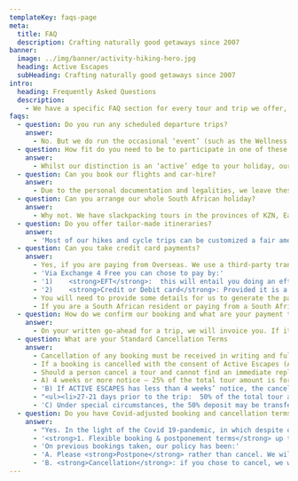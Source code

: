 ```yaml
---
templateKey: faqs-page
meta:
  title: FAQ
  description: Crafting naturally good getaways since 2007
banner:
  image: ../img/banner/activity-hiking-hero.jpg
  heading: Active Escapes
  subHeading: Crafting naturally good getaways since 2007
intro:
  heading: Frequently Asked Questions
  description:
    - We have a specific FAQ section for every tour and trip we offer, but here are some more general Frequently asked Questions that we get around booking a trip with Active Escapes
faqs:
  - question: Do you run any scheduled departure trips?
    answer:
      - No. But we do run the occasional ‘event’ (such as the Wellness Weekend Retreats). All our tours are offered to private groups if you are 2 or more. The Amphitheatre Slackpacker is one trail that you can even do on your own.  We do try to facilitate individuals joining smaller groups if both parties are happy about the arrangement.
  - question: How fit do you need to be to participate in one of these hikes?
    answer:
      - Whilst our distinction is an ‘active’ edge to your holiday, our aim is to get you to challenge your comfort zone. For many people, the idea of an ‘active holiday’ sounds more like a penance, and that is fine – you are not our market  . But we are also NOT a boot camp. We fully appreciate that the age, fitness and ability of our guests comes in a wide spectrum; so we have endeavored to put together a diverse offering to ensure there is a trip within everyone’s reach.  Having young families ourselves, we also have a good understanding for children’s abilities, endurance and strengths, and we are trying to establish more family-friendly adventures for both the youngest and oldest members of the family.
  - question: Can you book our flights and car-hire?
    answer:
      - Due to the personal documentation and legalities, we leave these bookings up to you. However, we provide all the advice you need on public and private transport options, best airports to fly into etc.  On certain tours we can also book transfers with reliable providers with whom we work with, if they are not already included in your tour package. Just about all of our tours include a return transfer to your start or finish point where you have left your vehicle or will connect on with other transport options such as flights or coach.
  - question: Can you arrange our whole South African holiday?
    answer:
      - Why not. We have slackpacking tours in the provinces of KZN, Eastern Cape (highlands and Wild Coast), Free State and the Western Cape.  Many international travelers book two (& sometimes even more) of our trails and we are also happy to make the accommodation bookings between, but we are not an accommodation-only booking platform.
  - question: Do you offer tailor-made itineraries?
    answer:
      - 'Most of our hikes and cycle trips can be customized a fair amount – such as more or fewer days, lay-days and alternative lodgings. We pride ourselves on trying to make a trip happen within your time and other constraints, but obviously within reason and within the restraints of the tour itself – for example: sometimes there is no other option but to self-cater; or no more ‘comfortable’ accommodation upgrade in the area.'
  - question: Can you take credit card payments?
    answer:
      - Yes, if you are paying from Overseas. We use a third-party transfer service, Exchange 4 Free (link <a href="https://exchange4free.com/">https://exchange4free.com/</a>) to receive forex payments. They are on online money transfer service offering better exchange rates than the banks and generally NO transfer or commission fees as you pay into their local holding account.
      - 'Via Exchange 4 Free you can chose to pay by:'
      - '1)    <strong>EFT</strong>:  this will entail you doing an eft transfer in your currency to their holding account in the same currency and will not incur any international wire fees, unless you are from the US - in which case, please request the options.'
      - '2)    <strong>Credit or Debit card</strong>: Provided it is a Visa or Mastercard, you can chose to pay via credit or debit card online. This will incur a 2.5% service charge, which WE will add to your invoice total & send you the E4F payment request with this service charge included (as it deducted our end).'
      - You will need to provide some details for us to generate the payment request through this platform.
      - If you are a South African resident or paying from a South African bank account, an electronic bank payment (EFT) is our preferred method of payment.
  - question: How do we confirm our booking and what are your payment terms?
    answer:
      - On your written go-ahead for a trip, we will invoice you. If it is under 12 months for the trip we will request a 50% consolidated securing ‘confirmation’ deposit and the 50% balance to be settled 4 weeks prior to the trip. Please note that we request a single consolidated group deposit / balance payment, so someone needs to act as the group leader or treasure, collect payment from their friends and then make the consolidated payment to us.  I’m afraid we do have to insist on this, to effectively keep-up and on-track with our accounts. Our Covid-adjusted Cancellation & Postponement terms are <a href="/terms-and-conditions/">here</a>
  - question: What are your Standard Cancellation Terms
    answer:
      - Cancellation of any booking must be received in writing and fully acknowledged by Active Escapes CC in writing.
      - If a booking is cancelled with the consent of Active Escapes (AE), AE reserves the right to retain 20% or R500/per cancelled person (whatever is the greater) of the total tour amount as a Booking & Administration Fee.
      - Should a person cancel a tour and cannot find an immediate replacement, with
      - A) 4 weeks or more notice – 25% of the total tour amount is forfeited.
      - 'B) If ACTIVE ESCAPES has less than 4 weeks’ notice, the cancellation fee, payable by the client will be as follows:'
      - "<ul><li>27-21 days prior to the trip:  50% of the total tour amount</li><li>20 – 14 days prior to trip:  60% of the total tour amount'</li><li>13 – 0 days prior to trip: 100% of the total tour amount</li></ul>"
      - 'C) Under special circumstances, the 50% deposit may be transferred to another tour or event, to take place within 12 months of the cancelled tour/event. However, a 20% or R500 (whichever is the greater) Booking/Admin fee will still apply.'
  - question: Do you have Covid-adjusted booking and cancellation terms?
    answer:
      - "Yes. In the light of the Covid 19-pandemic, in which despite our best efforts, none of us can determine our national and international travel policies, Active Escapes' approach to all trips that have been or are being booked are:"
      - '<strong>1. Flexible booking & postponement terms</strong> up to one week before travel if a member of your party has contracted Covid, been in direct contact with a person that has, or there are new travel restrictions imposed: you can postpone without penalty for up to 6 months.'
      - 'On previous bookings taken, our policy has been:'
      - 'A.	Please <strong>Postpone</strong> rather than cancel. We will enable NO penalty postponements for up to 12 months (from the original date booked) - i.e. you will get exactly the same trip at 2020 rates as you would have paid this year.  We can also postpone up to 18 months, but after 12 months, the 2021 rate increase will apply. Your deposit paid will be kept as a ‘voucher’ in essence, and you can even chose another trip with Active Escapes, though preferably we’d hope you keep to the same trip to support the same persons who are losing this booking now.'
      - 'B. <strong>Cancellation</strong>: if you chose to cancel, we will facilitate this with as minimal penalty as possible - hence we are offering all our tour groups that are chosing to cancel a full refund <strong>less 10%</strong>, on which we honour to pay the suppliers their portion of this small cancellation fee. Refunds will be paid back in ZAR (Rands) as received'
---
```

